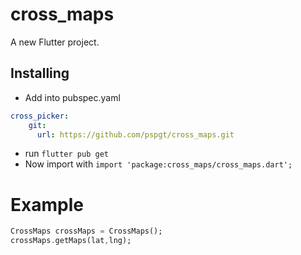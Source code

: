 # cross_maps

A new Flutter project.

## Installing

- Add into pubspec.yaml 
```yaml
cross_picker:
    git:
      url: https://github.com/pspgt/cross_maps.git
```
- run `flutter pub get`
- Now import with `import 'package:cross_maps/cross_maps.dart';`

# Example 

```dart
CrossMaps crossMaps = CrossMaps();
crossMaps.getMaps(lat,lng);
```

[//]: #Links
[1]: https://pub.dev/packages/image_picker
[2]: https://pub.dev/packages/universal_html